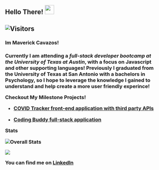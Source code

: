 <h2> Hello There! <img src="https://raw.githubusercontent.com/MartinHeinz/MartinHeinz/master/wave.gif" width="30px"><h2>

![Visitors](https://visitor-badge.laobi.icu/badge?page_id=MaverickCavazos.maverick)


<h3>Im Maverick Cavazos!<h3>

Currently I am attending a _full-stack developer bootcamp at the University of Texas at Austin_, with a focus on Javascript and other supporting languages! 
Previously I graduated from the University of Texas at San Antonio with a bachelors in Psychology, so I hope to leverage the knowledge I gained to understand and help create a more user friendly experince!

Checkout My Milestone Projects!

- [COVID Tracker front-end application with third party APIs](https://github.com/MaverickCavazos/COVID-Tracker)


- [Coding Buddy full-stack application](https://github.com/MaverickCavazos/Coding-buddy)



Stats<br />

![Overall Stats](https://github-readme-stats.vercel.app/api?username=MaverickCavazos&count_private=true&show_icons=true&hide=contribs&theme=radical)



<img align="center" src="https://github-readme-stats.vercel.app/api/top-langs/?username=MaverickCavazos&theme=radical" /><br />




You can find me on [LinkedIn](https://www.linkedin.com/in/maverick-cavazos-b00872178/)



